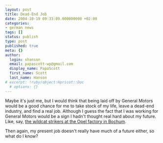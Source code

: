 ```yaml
---
layout: post
title: Dead-End Job
date: 2004-10-19 09:33:09.000000000 +02:00
categories:
- german news
tags: []
status: publish
type: post
published: true
meta: {}
author:
  login: shanson
  email: papascott-wp@gmail.com
  display_name: PapaScott
  first_name: Scott
  last_name: Hanson
# excerpt: !ruby/object:Hpricot::Doc
  # options: {}
---
```

<p>Maybe it's just me, but I would think that being laid off by General Motors would be a good chance for me to take stock of my life, leave a dead-end industry, and find a real job. Although I guess the fact that I was working for General Motors would be a sign I hadn't thought real hard about my future. Like, say, <a title="Yahoo! News - Opel management, workers set for head-on clash as work stoppages continue" href="http://news.yahoo.com/news?tmpl=story&u=/afp/20041018/bs_afp/germany_us_auto_strike_041018235539">the wildcat strikers at the Opel factory in Bochum</a>.</p>
<p>Then again, my present job doesn't really have much of a future either, so what do I know?</p>
